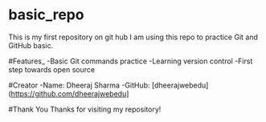 # basic_repo
This is my first repository on git hub
I am using this repo to practice Git and GitHub basic.

#Features_
-Basic Git commands practice
-Learning version control
-First step towards open source

#Creator
-Name: Dheeraj Sharma
-GitHub: [dheerajwebedu](https://github.com/dheerajwebedu]

#Thank You
Thanks for visiting my repository!

